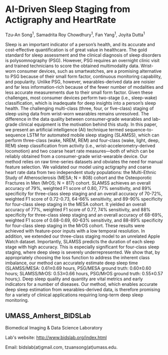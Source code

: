 # AI-Driven Sleep Staging from Actigraphy and HeartRate

Tzu-An Song<sup>1</sup>, Samadrita Roy Chowdhury<sup>1</sup>, Fan Yang<sup>1</sup>, Joyita Dutta<sup>1</sup></br>

Sleep is an important indicator of a person’s health, and its accurate and cost-effective quantification is of great value in healthcare. The gold standard for sleep assessment and the clinical diagnosis of sleep disorders is polysomnography (PSG). However, PSG requires an overnight clinic visit and trained technicians to score the obtained multimodality data. Wrist-worn consumer devices, such as smartwatches, are a promising alternative to PSG because of their small form factor, continuous monitoring capability, and popularity. Unlike PSG, however, wearables-derived data are noisier and far less information-rich because of the fewer number of modalities and less accurate measurements due to their small form factor. Given these challenges, most consumer devices perform two-stage (i.e., sleep-wake) classification, which is inadequate for deep insights into a person’s sleep health. The challenging multi-class (three, four, or five-class) staging of sleep using data from wrist-worn wearables remains unresolved. The difference in the data quality between consumer-grade wearables and lab-grade clinical equipment is the motivation behind this study. In this paper, we present an artificial intelligence (AI) technique termed sequence-to-sequence LSTM for automated mobile sleep staging (SLAMSS), which can perform three-class (wake, NREM, REM) and four-class (wake, light, deep, REM) sleep classification from activity (i.e., wrist-accelerometry-derived locomotion) and two coarse heart rate measures—both of which can be reliably obtained from a consumer-grade wrist-wearable device. Our method relies on raw time-series datasets and obviates the need for manual feature selection. We validated our model using actigraphy and coarse heart rate data from two independent study populations: the Multi-Ethnic Study of Atherosclerosis (MESA; N = 808) cohort and the Osteoporotic Fractures in Men (MrOS; N = 817) cohort. SLAMSS achieves an overall accuracy of 79%, weighted F1 score of 0.80, 77% sensitivity, and 89% specificity for three-class sleep staging and an overall accuracy of 70-72%, weighted F1 score of 0.72-0.73, 64-66% sensitivity, and 89-90% specificity for four-class sleep staging in the MESA cohort. It yielded an overall accuracy of 77%, weighted F1 score of 0.77, 74% sensitivity, and 88% specificity for three-class sleep staging and an overall accuracy of 68-69%, weighted F1 score of 0.68-0.69, 60-63% sensitivity, and 88-89% specificity for four-class sleep staging in the MrOS cohort. These results were achieved with feature-poor inputs with a low temporal resolution. In addition, we extended our three-class staging model to an unrelated Apple Watch dataset. Importantly, SLAMSS predicts the duration of each sleep stage with high accuracy. This is especially significant for four-class sleep staging, where deep sleep is severely underrepresented. We show that, by appropriately choosing the loss function to address the inherent class imbalance, our method can accurately estimate deep sleep time (SLAMSS/MESA: 0.61±0.69 hours, PSG/MESA ground truth: 0.60±0.60 hours; SLAMSS/MrOS: 0.53±0.66 hours, PSG/MrOS ground truth: 0.55±0.57 hours;). Deep sleep quality and quantity are vital metrics and early indicators for a number of diseases. Our method, which enables accurate deep sleep estimation from wearables-derived data, is therefore promising for a variety of clinical applications requiring long-term deep sleep monitoring.

<!-- 
Tzu-An Song<sup>1</sup>, Samadrita Roy Chowdhury<sup>1</sup>, Fan Yang<sup>1</sup>, Joyita Dutta<sup>1</sup></br>
<sup>1</sup>Department of Electrical and Computer Engineering, University of Massachusetts Lowell, Lowell, MA, 01854 USA and co-affiliated with Massachusetts General Hospital, Boston, MA, 02114.

The intrinsically low spatial resolution of positron emission tomography (PET) leads to image quality degradation and inaccurate image-based quantitation. Recently developed supervised super-resolution (SR) approaches are of great relevance to PET but require paired low- and high-resolution images for training, which are usually unavailable for clinical datasets. In this paper, we present a self-supervised SR (SSSR) technique for PET based on dual generative adversarial networks (GANs), which precludes the need for paired training data, ensuring wider applicability and adoptability. The SSSR network receives as inputs a low-resolution PET image, a high-resolution anatomical magnetic resonance (MR) image, spatial information (axial and radial coordinates), and a high-dimensional feature set extracted from an auxiliary CNN which is separately-trained in a supervised manner using paired simulation datasets. The network is trained using a loss function which includes two adversarial loss terms, a cycle consistency term, and a total variation penalty on the SR image. We validate the SSSR technique using a clinical neuroimaging dataset. We demonstrate that SSSR is promising in terms of image quality, peak signal-to-noise ratio, structural similarity index, contrast-to-noise ratio, and an additional no-reference metric developed specifically for SR image quality assessment. Comparisons with other SSSR variants suggest that its high performance is largely attributable to simulation guidance.

Published in: Neural Networks

Pages: 83 - 91

DOI: 10.1016/j.neunet.2020.01.029

The paper can be found [here](https://www.sciencedirect.com/science/article/abs/pii/S0893608020300393?via%3Dihub).

Our previous work is also available [here](https://github.com/alansoong200/SR_PET_CNN) on github.


## Prerequisites

This code uses:

- Python 2.7
- Pytorch 0.4.0
- matplotlib 2.2.4
- numpy 1.16.4
- scipy 1.2.1
- NVIDIA GPU
- CUDA 8.0
- CuDNN 7.1.2

## Dataset

BrainWeb (Simulated Brain Database):
https://brainweb.bic.mni.mcgill.ca/brainweb/

Alzheimer’s Disease Neuroimaging Initiative (ADNI) (Clinical Database):
http://adni.loni.usc.edu/

## Citation
If this work inspires you, please cite our paper:

	@article{
		song_pet_2020,
		title = {{PET} image super-resolution using generative adversarial networks},
		volume = {125},
		issn = {0893-6080},
		url = {http://www.sciencedirect.com/science/article/pii/S0893608020300393},
		doi = {10.1016/j.neunet.2020.01.029},
		language = {en},
		urldate = {2020-07-02},
		journal = {Neural Networks},
		author = {Song, Tzu-An and Chowdhury, Samadrita Roy and Yang, Fan and Dutta, Joyita},
		month = may,
		year = {2020},
		keywords = {Super-resolution, CNN, GAN, Multimodality imaging, PET, Self-supervised},
		pages = {83--91},
	}
}
-->
## UMASS_Amherst_BIDSLab
Biomedical Imaging & Data Science Laboratory

Lab's website:
http://www.bidslab.org/index.html


Email: bidslab(at)gmail.com,
       tzuansong(at)umass.edu.

